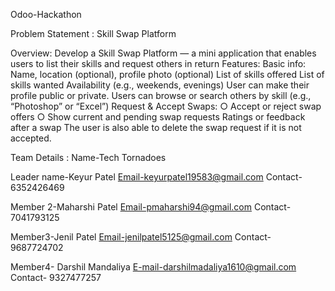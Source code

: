 Odoo-Hackathon

Problem Statement : 
Skill Swap Platform


Overview:
Develop a Skill Swap Platform — a mini application that enables users to list their skills and
request others in return
Features:
Basic info: Name, location (optional), profile photo (optional)
List of skills offered
List of skills wanted
Availability (e.g., weekends, evenings)
User can make their profile public or private.
Users can browse or search others by skill (e.g.,
“Photoshop” or “Excel”)
Request & Accept Swaps:
○ Accept or reject swap offers
○ Show current and pending swap requests
Ratings or feedback after a swap
The user is also able to delete the swap request if it is not accepted.


Team Details :
Name-Tech Tornadoes

Leader name-Keyur Patel
Email-keyurpatel19583@gmail.com
Contact-6352426469

Member 2-Maharshi Patel
Email-pmaharshi94@gmail.com
Contact-7041793125

Member3-Jenil Patel
Email-jenilpatel5125@gmail.com
Contact- 9687724702

Member4- Darshil Mandaliya
E-mail-darshilmadaliya1610@gmail.com
Contact- 9327477257

